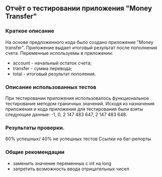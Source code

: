 ## Отчёт о тестировании приложения "Money Transfer"

### Краткое описание

На основе предложенного кода было создано приложение "Money transfer". Приложение выдает итоговый результат после пополнения счета.
Переменные используемы в приложении:
- account - начальный остаток счета;
- transfer - сумма перевода;
- total - итоговый результат пополения.

### Описание использованных тестов

При тестировании приложения использовалось функциональное тестирование методом граничных значений.
Исходя из назначения приложения и кода приложения для тестирования были взяты следующие данные: -1, 0, 2 147 483 647, 2 147 483 648.

### Результаты проверки.

60% успешных/ 40% не успешных тестов
Ссылки на баг-репорты

### Общие рекомендации

- заменить значение переменных с int на long
- запретить возможность ввода отрицательных чисел